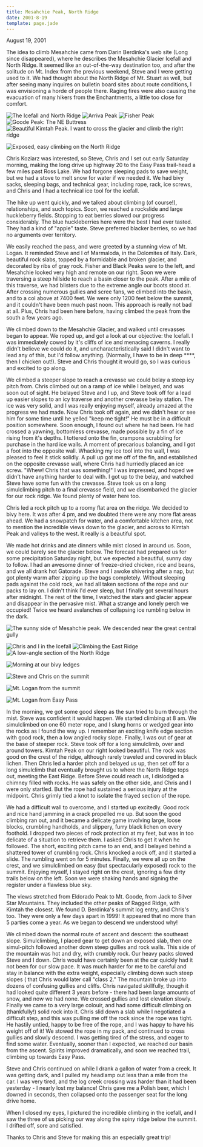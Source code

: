 ```yaml
---
title: Mesahchie Peak, North Ridge
date: 2001-8-19
template: page.jade
---
```


August 19, 2001

The idea to climb Mesahchie came from 
Darin Berdinka's web site (Long since disappeared), where
he describes the Mesahchie Glacier Icefall and North Ridge. It
seemed like an out-of-the-way destination too, and after the
solitude on Mt. Index from the previous weekend, Steve and I
were getting used to it. We had thought about the North Ridge
of Mt. Stuart as well, but after seeing many inquires on
bulletin board sites about route conditions, I was envisioning
a horde of people there. Raging fires were also causing the
evacuation of many hikers from the Enchantments, a little too
close for comfort.


![The Icefall and North Ridge](images/nmesahchie.jpg)
![Arriva Peak](images/arriva.jpg)
![Fisher Peak](images/fisherp.jpg)
![Goode Peak: The NE Buttress](images/goode.jpg)
![Beautiful Kimtah Peak. I want to cross the glacier and climb the right ridge](images/kimtah.jpg)

![Exposed, easy climbing on the North Ridge](imaages/simulrid.jpg)




Chris Koziarz was interested, so 
Steve, Chris and I set out
early Saturday morning, making the long drive up highway 20
to the Easy Pass trail-head a few miles past Ross Lake. We
had forgone sleeping pads to save weight, but we had a stove
to melt snow for water if we needed it. We had bivy sacks, 
sleeping bags, and technical gear, including rope, rack, ice
screws, and Chris and I had a technical ice tool for the icefall.


The hike up went quickly, and we talked about climbing (of course!),
relationships, and such topics. Soon, we reached a rockslide and
large huckleberry fields. Stopping to eat berries slowed our
progress considerably. The blue huckleberries here were the best
I had ever tasted. They had a kind of "apple" taste. Steve
preferred blacker berries, so we had no arguments over territory.


We easily reached the pass, and were greeted by a stunning
view of Mt. Logan. It reminded Steve and I of Marmaloda, in
the Dolomites of Italy. Dark, beautiful rock slabs, topped by
a formidable and broken glacier, and decorated by ribs of gray rock.
Fisher and Black Peaks were to the left, and Mesahchie looked
very high and remote on our right. Soon we were traversing 
a steep hillside to reach a basin closer to the peak. After
a mile of this traverse, we had blisters due to the extreme
angle our boots stood at. After crossing numerous gullies
and scree fans, we climbed into the basin, and to a col above
at 7400 feet. We were only 1200 feet below the summit, and
it couldn't have been much past noon. This approach is really
not bad at all. Plus, Chris had been here before, having climbed
the peak from the south a few years ago.


We climbed down to the Mesahchie Glacier, and walked until crevasses
began to appear. We roped up, and got a look at our objective:
the Icefall. I was immediately cowed by it's cliffs of ice and
menacing caverns. I really didn't believe we could do it, and
uncharacteristically said I didn't want to lead any of this,
but I'd follow anything. (Normally, I have to be in deep ****,
then I chicken out!). Steve and Chris thought it would go, so
I was curious and excited to go along. 


We climbed a steeper slope to reach a crevasse we could belay a
steep icy pitch from. Chris climbed out on a ramp of ice while
I belayed, and was soon out of sight. He belayed Steve and I up,
and Steve took off for a lead up easier slopes to an icy
traverse and another crevasse belay station. The ice was very
solid, and I was really enjoying myself, already amazed at the
progress we had made. Now Chris took off again, and we didn't
hear or see him for some time until he yelled "keep me tight!"
He must be in a difficult position somewhere. Soon enough, I
found out where he had been. He had crossed a yawning, bottomless
crevasse, made possible by a fin of ice rising from it's depths.
I tottered onto the fin, crampons scrabbling for purchase in the
hard ice walls. A moment of precarious balancing, and I got a
foot into the opposite wall. Whacking my ice tool into the wall,
I was pleased to feel it stick solidly. A pull up got me off
of the fin, and established on the opposite crevasse wall, where
Chris had hurriedly placed an ice screw. "Whew! Chris that was
something!" I was impressed, and hoped we didn't have anything
harder to deal with. I got up to the belay, and watched Steve
have some fun with the crevasse. Steve took us on a long simulclimbing
pitch to a final crevasse field, and we disembarked the glacier
for our rock ridge. We found plenty of water here too.


Chris led a rock pitch up to a roomy flat area on the ridge. We
decided to bivy here. It was after 4 pm, and we doubted there were
any more flat areas ahead. We had a snowpatch for water, and a
comfortable kitchen area, not to mention the incredible views
down to the glacier, and across to Kimtah Peak and valleys to the 
west. It really is a beautiful spot. 


We made hot drinks and ate dinners while mist closed in around us.
Soon, we could barely see the glacier below. The forecast had
prepared us for some precipitation Saturday night, but we expected
a beautiful, sunny day to follow. I had an awesome dinner of freeze-dried
chicken, rice and beans, and we all drank hot Gatorade. Steve and
I awoke shivering after a nap, but got plenty warm after zipping up
the bags completely. Without sleeping pads against the cold rock, we
had all taken sections of the rope and our packs to lay on. I didn't
think I'd ever sleep, but I finally got several hours after midnight.
The rest of the time, I watched the stars and glacier appear and
disappear in the pervasive mist. What a strange and lonely perch
we occupied! Twice we heard avalanches of collapsing ice rumbling
below in the dark.

![The sunny side of Mesahchie peak. We descended near the great central gully](images/smesahchie.jpg)


![Chris and I in the Icefall](images/mechrisg.jpg)
![Climbing the East Ridge](images/eastrid.jpg)
![A low-angle section of the North Ridge](images/rshoulder.jpg)

![Morning at our bivy ledges](images/bivyridge.jpg)


![Steve and Chris on the summit](images/duoda.jpg)

![Mt. Logan from the summit](images/vlogan.jpg)

![Mt. Logan from Easy Pass](images/trllogon.jpg)


In the morning, we got some good sleep as the sun tried to burn
through the mist. Steve was confident it would happen. We started
climbing at 8 am. We simulclimbed on one 60 meter rope, and I
slung horns or wedged gear into the rocks as I found the way up.
I remember an exciting knife edge section with good rock, then
a low angled rocky slope. Finally, I was out of gear at the base
of steeper rock. Steve took off for a long simulclimb, over and
around towers. Kimtah Peak on our right looked beautiful. The
rock was good on the crest of the ridge, although rarely traveled
and covered in black lichen. Then Chris led a harder pitch and
belayed us up, then set off for a long simulclimb that eventually
brought us to where the North Ridge tops out, meeting the East
Ridge. Before Steve could reach us, I dislodged a chimney filled
with rocks. He was safely on the other side, and Chris and I
were only startled. But the rope had sustained a serious injury
at the midpoint. Chris grimly tied a knot to isolate the frayed
section of the rope.


We had a difficult wall to overcome, and I started up excitedly.
Good rock and nice hand jamming in a crack propelled me up. But
soon the good climbing ran out, and it became a delicate game
involving large, loose blocks, crumbling handholds, and slippery,
furry black lichen on every foothold. I dropped two pieces of
rock protection at my feet, but was in too delicate of a situation
to retrieve them. I asked Chris to get it when he followed. The
short, exciting pitch came to an end, and I belayed behind a shattered
tower of crumbling rock. Chris knocked a rock off, and it started
a slide. The rumbling went on for 5 minutes. Finally, we were all up
on the crest, and we simulclimbed on easy (but spectacularly exposed)
rock to the summit. Enjoying myself, I stayed right on the crest,
ignoring a few dirty trails below on the left. Soon we were shaking
hands and signing the register under a flawless blue sky.


The views stretched from Eldorado Peak to Mt. Goode, from Jack
to Silver Star Mountains. They included the other peaks of Ragged
Ridge, with Kimtah the closest. We found D. Berdinka's summit log
entry, and Chris's too. They were only a few days apart in 1999!
It appeared that no more than 5 parties come a year. As we began
to descend we understood why!


We climbed down the normal route of ascent and descent: the southeast
slope. Simulclimbing, I placed gear to get down an exposed slab,
then one simul-pitch followed another down steep gullies and rock
walls. This side of the mountain was hot and dry, with crumbly rock.
Our heavy packs slowed Steve and I down. Chris would have
certainly been at the car quickly had it not been for our slow pace.
It was much harder for me to be careful and stay in balance with
the extra weight, especially climbing down such steep slopes (
that Chris would later call "class 2." The mountain broke up into
dozens of confusing gullies and cliffs. Chris navigated skillfully,
though it had looked quite different 3 years before - there had been
large amounts of snow, and now we had none. We crossed gullies
and lost elevation slowly. Finally we came to a very large colouir,
and had some difficult climbing on (thankfully!) solid rock into
it. Chris slid down a slab while I negotiated a difficult step,
and this was pulling me off the rock since the rope was tight.
He hastily untied, happy to be free of the rope, and I was happy
to have his weight off of it! We stowed the rope in my pack, and
continued to cross gullies and slowly descend. I was getting
tired of the stress, and eager to find some water. Eventually,
sooner than I expected, we reached our basin from the ascent.
Spirits improved dramatically, and soon we reached trail, climbing
up towards Easy Pass. 


Steve and Chris continued on while I drank a gallon of water
from a creek. It was getting dark, and I pulled my headlamp out
less than a mile from the car. I was very tired, and the log creek
crossing was harder than it had been yesterday - I nearly lost my
balance! Chris gave me a Polish beer, which I downed in seconds,
then collapsed onto the passenger seat for the long drive home.


When I closed my eyes, I pictured the incredible climbing in the
icefall, and I saw the three of us picking our way along the spiny
ridge below the summit. I drifted off, sore and satisfied.


Thanks to Chris and Steve for making this an especially great trip!

